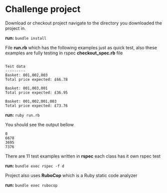 # Challenge project

Download or checkout project navigate to the directory you downloaded the project in.

**run:** `bundle install`

File **run.rb** which has the following examples just as quick test, also these examples are fully testing in rspec **checkout_spec.rb** file

<pre lang="no-highlight"><code>
Test data
---------
Basket: 001,002,003
Total price expected: £66.78

Basket: 001,003,001
Total price expected: £36.95

Basket: 001,002,001,003
Total price expected: £73.76
</code></pre>

**run:** `ruby run.rb`

You should see the output bellow
<pre lang="no-highlight"><code>0
6678
3695
7376 
</code></pre>

There are 11 test examples written in **rspec** each class has it own rspec test

**run:**  `bundle exec rspec -f d`

Project also uses **RuboCop** which is a Ruby static code analyzer

**run:** `bundle exec rubocop`


